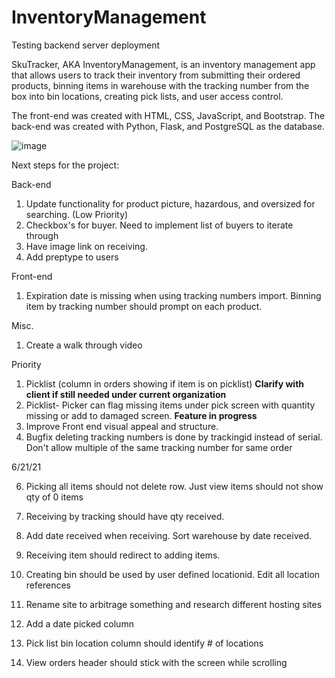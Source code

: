 
# InventoryManagement
Testing backend server deployment


SkuTracker, AKA InventoryManagement, is an inventory management app that allows users to track their inventory from submitting their ordered products, binning items in warehouse with the tracking number from the box into bin locations, creating pick lists, and user access control.

The front-end was created with HTML, CSS, JavaScript, and Bootstrap. The back-end was created with Python, Flask, and PostgreSQL as the database. 

![image](https://user-images.githubusercontent.com/66417986/122397562-1365d300-cf47-11eb-95a5-fe6b26e56224.png)

Next steps for the project:

Back-end
1. Update functionality for product picture, hazardous, and oversized for searching. (Low Priority)
2. Checkbox's for buyer. Need to implement list of buyers to iterate through
3. Have image link on receiving.
4. Add preptype to users

Front-end 
1. Expiration date is missing when using tracking numbers import. Binning item by tracking number should prompt on each product.


Misc.
1. Create a walk through video

Priority
1. Picklist (column in orders showing if item is on picklist) **Clarify with client if still needed under current organization**
2. Picklist- Picker can flag missing items under pick screen with quantity missing or add to damaged screen. **Feature in progress** 
3. Improve Front end visual appeal and structure.
5. Bugfix deleting tracking numbers is done by trackingid instead of serial. Don't allow multiple of the same tracking number for same order


6/21/21

6. Picking all items should not delete row. Just view items should not show qty of 0 items
7. Receiving by tracking should have qty received.  
8. Add date received when receiving. Sort warehouse by date received. 
9. Receiving item should redirect to adding items. 
10. Creating bin should be used by user defined locationid. Edit all location references
11. Rename site to arbitrage something and research different hosting sites

10. Add a date picked column

2. Pick list bin location column should identify # of locations
9. View orders header should stick with the screen while scrolling